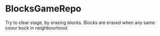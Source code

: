 # BlocksGameRepo
Try to clear stage, by erasing blocks. Blocks are erased when any same coour bock in neighbourhood.

